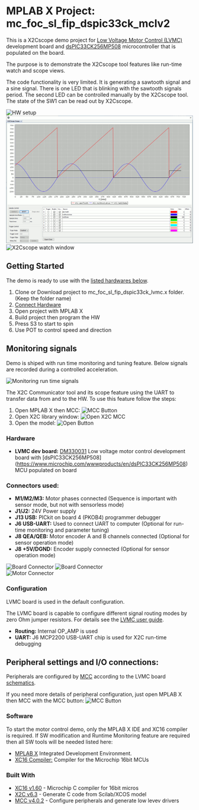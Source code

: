 # MPLAB X Project: mc_foc_sl_fip_dspic33ck_mclv2

This is a X2Cscope demo project for [Low Voltage Motor Control (LVMC)](https://www.microchip.com/DevelopmentTools/ProductDetails/PartNO/DM330031) development board and [dsPIC33CK256MP508](https://www.microchip.com/wwwproducts/en/dsPIC33CK256MP508) microcontroller that is populated on the board. 

The purpose is to demonstrate the X2Cscope tool features like run-time watch and scope views.

The code functionality is very limited. It is generating a sawtooth signal and a sine signal. There is one LED that is blinking with the sawtooth signals period. The second LED can be controlled manually by the X2Cscope tool. The state of the SW1 can be read out by X2Cscope.

![HW setup](doc/LVMC_Blinky.gif)
![X2Cscope](doc/Scope_Animated.gif)
![X2Cscope watch window]()


## Getting Started

The demo is ready to use with the [listed hardwares below](#hardware).

1. Clone or Download project to mc_foc_sl_fip_dspic33ck_lvmc.x folder. (Keep the folder name)
2. [Connect Hardware](#connectors-used)
3. Open project with MPLAB X
4. Build project then program the HW
5. Press S3 to start to spin
6. Use POT to control speed and direction

## Monitoring signals

Demo is shiped with run time monitoring and tuning feature. Below signals are recorded during a controlled acceleration.

![Monitoring run time signals](readme_images/Scope.gif)

The X2C Communicator tool and its scope feature using the UART to transfer data from and to the HW. To use this feature follow the steps:

1. Open MPLAB X then MCC:  ![MCC Button](readme_images/MCC_Button.jpg)
2. Open X2C library window: ![Open X2C MCC](readme_images/X2C_MCC.jpg)
3. Open the model: ![Open Button](readme_images/OpenButton.jpg)

### Hardware

* **LVMC dev board:** [DM330031](https://www.microchip.com/DevelopmentTools/ProductDetails/PartNO/DM330031) Low voltage motor control development board with [dsPIC33CK256MP508] (https://www.microchip.com/wwwproducts/en/dsPIC33CK256MP508) MCU populated on board

### Connectors used:


* **M1/M2/M3:** Motor  phases connected (Sequence is important with sensor mode, but not with sensorless mode)
* **J1/J2:** 24V Power supply
* **J13 USB:** PICkit on board 4 (PKOB4) programmer debugger
* **J6 USB-UART:** Used to connect UART to computer (Optional for run-time monitoring and parameter tuning)
* **J8 QEA/QEB:** Motor encoder A and B channels connected (Optional for sensor operation mode)
* **J8 +5V/DGND:** Encoder supply connected (Optional for sensor operation mode)

![Board Connector](readme_images/LVMC_Motor_connection.jpg) ![Board Connector](readme_images/LVMC_Encoder_connection.jpg)  
![Motor Connector](readme_images/LongHurstConnector.jpg)

### Configuration

LVMC board is used in the default configuration. 

The LVMC board is capable to configure different signal routing modes by zero Ohm jumper resistors. For details see the [LVMC user guide](https://www.microchip.com/DevelopmentTools/ProductDetails/PartNO/DM330031). 

* **Routing:** Internal OP_AMP is used
* **UART:** J6 MCP2200 USB-UART chip is used for X2C run-time debugging 
## Peripheral settings and I/O connections: 

   Peripherals are configured by [MCC](https://microchipdeveloper.com/mcc:mccgpio) according to the LVMC board [schematics](https://www.microchip.com/DevelopmentTools/ProductDetails/PartNO/DM330031).

   If you need more details of peripheral configuration, just open MPLAB X then MCC with the MCC button:  ![MCC Button](readme_images/MCC_Button.jpg)

### Software

To start the motor control demo, only the MPLAB X IDE and XC16 compiler is required. 
If SW modification and Runtime Monitoring feature are required then all SW tools will be needed listed here:

* [MPLAB X](https://www.microchip.com/mplab/mplab-x-ide) Integrated Development Environment. 
* [XC16 Compiler:](https://www.microchip.com/mplab/compilers) Compiler for the Microchip 16bit MCUs

### Built With

* [XC16 v1.60](https://www.microchip.com/mplab/compilers) - Microchip C compiler for 16bit micros
* [X2C v6.3](https://x2c.lcm.at/) - Generate C code from Scilab/XCOS model
* [MCC v4.0.2](https://www.microchip.com/mplab/mplab-code-configurator) - Configure peripherals and generate low levev drivers